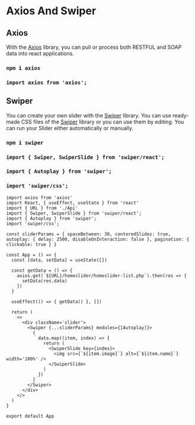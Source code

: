 # Axios And Swiper

## Axios
With the [Axios](https://www.npmjs.com/package/axios) library, you can pull or process both RESTFUL and SOAP data into react applications. 
### `npm i axios`
### `import axios from 'axios';`


## Swiper
You can create your own slider with the [Swiper](https://www.npmjs.com/package/swiper) library. You can use ready-made CSS files of the [Swiper](https://www.npmjs.com/package/swiper) library or you can use them by editing. You can run your Slider either automatically or manually.
### `npm i swiper`
### `import { Swiper, SwiperSlide } from 'swiper/react';`
### `import { Autoplay } from 'swiper';`
### `import 'swiper/css';`


```
import axios from 'axios'
import React, { useEffect, useState } from 'react'
import { URL } from './Api'
import { Swiper, SwiperSlide } from 'swiper/react';
import { Autoplay } from 'swiper';
import 'swiper/css';

const sliderParams = { spaceBetween: 30, centeredSlides: true, autoplay: { delay: 2500, disableOnInteraction: false }, pagination: { clickable: true } }

const App = () => {
  const [data, setData] = useState([])

  const getData = () => {
    axios.get(`${URL}/homeslider/homeslider-list.php`).then(res => {
      setData(res.data)
    })
  }

  useEffect(() => { getData() }, [])

  return (
    <>
      <div className='slider'>
        <Swiper {...sliderParams} modules={[Autoplay]}>
          {
            data.map((item, index) => {
              return (
                <SwiperSlide key={index}>
                  <img src={`${item.image}`} alt={`${item.name}`} width='100%' />
                </SwiperSlide>
              )
            })
          }
        </Swiper>
      </div>
    </>
  )
}

export default App
```